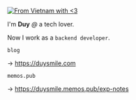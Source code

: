 [![From Vietnam with <3](https://raw.githubusercontent.com/webuild-community/badge/master/svg/love.svg)](https://webuild.community)

I'm **Duy** *@* a tech lover.

Now I work as a `backend developer`.

`blog`

→ https://duysmile.com

`memos.pub`

→ https://duysmile.memos.pub/exp-notes
